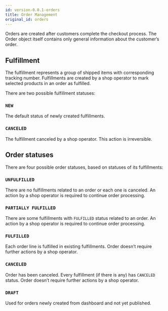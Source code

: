 ```yaml
---
id: version-0.0.1-orders
title: Order Management
original_id: orders
---
```


Orders are created after customers complete the checkout process. The Order object itself contains only general information about the customer’s order.


## Fulfillment

The fulfillment represents a group of shipped items with corresponding tracking number. Fulfillments are created by a shop operator to mark selected products in an order as fulfilled.

There are two possible fulfillment statuses:


### `NEW`

The default status of newly created fulfillments.


### `CANCELED`

The fulfillment canceled by a shop operator. This action is irreversible.


## Order statuses

There are four possible order statuses, based on statuses of its fulfillments:


### `UNFULFILLED`

There are no fulfillments related to an order or each one is canceled. An action by a shop operator is required to continue order processing.


### `PARTIALLY FULFILLED`

There are some fulfillments with `FULFILLED` status related to an order. An action by a shop operator is required to continue order processing.


### `FULFILLED`

Each order line is fulfilled in existing fulfillments. Order doesn’t require further actions by a shop operator.


### `CANCELED`

Order has been canceled. Every fulfillment (if there is any) has `CANCELED` status. Order doesn’t require further actions by a shop operator.


### `DRAFT`

Used for orders newly created from dashboard and not yet published.